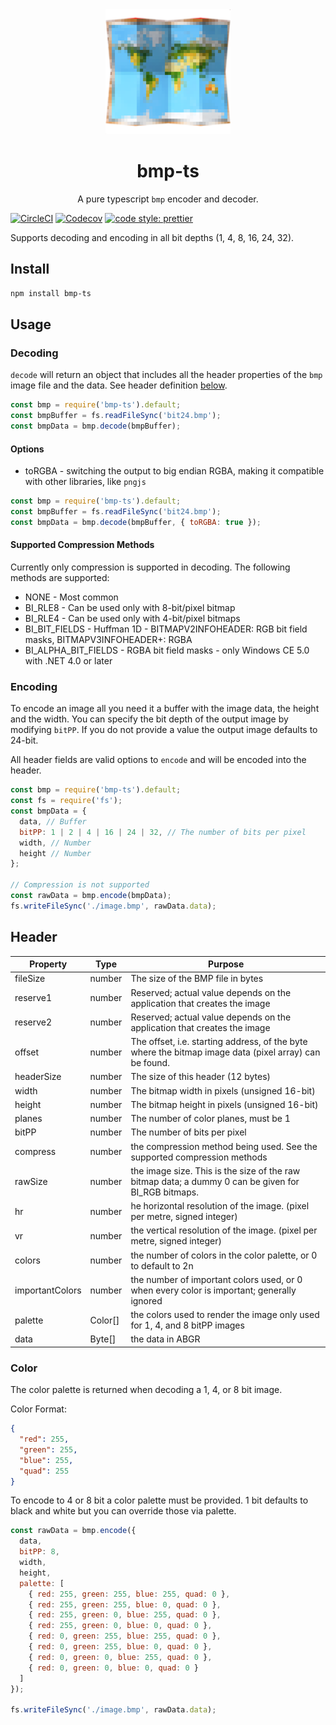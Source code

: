 <div align="center">
  <img width="200" height="200"
    src="./logo.png">
  <h1>bmp-ts</h1>
  <p>A pure typescript <code>bmp</code> encoder and decoder.</p>
</div

[![CircleCI](https://img.shields.io/circleci/project/github/hipstersmoothie/bmp-js/master.svg?style=for-the-badge)](https://circleci.com/gh/hipstersmoothie/bmp-js) [![Codecov](https://img.shields.io/codecov/c/github/intuit/ignite.svg?style=for-the-badge)](https://codecov.io/gh/hipstersmoothie/bmp-js) [![code style: prettier](https://img.shields.io/badge/code_style-prettier-ff69b4.svg?style=for-the-badge)](https://github.com/prettier/prettier)

Supports decoding and encoding in all bit depths (1, 4, 8, 16, 24, 32).

## Install

```sh
npm install bmp-ts
```

## Usage

### Decoding

`decode` will return an object that includes all the header properties of the `bmp` image file and the data. See header definition [below](#header).

```js
const bmp = require('bmp-ts').default;
const bmpBuffer = fs.readFileSync('bit24.bmp');
const bmpData = bmp.decode(bmpBuffer);
```

#### Options

- toRGBA - switching the output to big endian RGBA, making it compatible with other libraries, like `pngjs`

```js
const bmp = require('bmp-ts').default;
const bmpBuffer = fs.readFileSync('bit24.bmp');
const bmpData = bmp.decode(bmpBuffer, { toRGBA: true });
```

#### Supported Compression Methods

Currently only compression is supported in decoding. The following methods are supported:

- NONE - Most common
- BI_RLE8 - Can be used only with 8-bit/pixel bitmap
- BI_RLE4 - Can be used only with 4-bit/pixel bitmaps
- BI_BIT_FIELDS - Huffman 1D - BITMAPV2INFOHEADER: RGB bit field masks, BITMAPV3INFOHEADER+: RGBA
- BI_ALPHA_BIT_FIELDS - RGBA bit field masks - only Windows CE 5.0 with .NET 4.0 or later

### Encoding

To encode an image all you need it a buffer with the image data, the height and the width. You can specify the bit depth of the output image by modifying `bitPP`. If you do not provide a value the output image defaults to 24-bit.

All header fields are valid options to `encode` and will be encoded into the header.

```js
const bmp = require('bmp-ts').default;
const fs = require('fs');
const bmpData = {
  data, // Buffer
  bitPP: 1 | 2 | 4 | 16 | 24 | 32, // The number of bits per pixel
  width, // Number
  height // Number
};

// Compression is not supported
const rawData = bmp.encode(bmpData);
fs.writeFileSync('./image.bmp', rawData.data);
```

## Header

| Property        | Type    | Purpose                                                                                                |
| --------------- | ------- | ------------------------------------------------------------------------------------------------------ |
| fileSize        | number  | The size of the BMP file in bytes                                                                      |
| reserve1        | number  | Reserved; actual value depends on the application that creates the image                               |
| reserve2        | number  | Reserved; actual value depends on the application that creates the image                               |
| offset          | number  | The offset, i.e. starting address, of the byte where the bitmap image data (pixel array) can be found. |
| headerSize      | number  | The size of this header (12 bytes)                                                                     |
| width           | number  | The bitmap width in pixels (unsigned 16-bit)                                                           |
| height          | number  | The bitmap height in pixels (unsigned 16-bit)                                                          |
| planes          | number  | The number of color planes, must be 1                                                                  |
| bitPP           | number  | The number of bits per pixel                                                                           |
| compress        | number  | the compression method being used. See the supported compression methods                               |
| rawSize         | number  | the image size. This is the size of the raw bitmap data; a dummy 0 can be given for BI_RGB bitmaps.    |
| hr              | number  | he horizontal resolution of the image. (pixel per metre, signed integer)                               |
| vr              | number  | the vertical resolution of the image. (pixel per metre, signed integer)                                |
| colors          | number  | the number of colors in the color palette, or 0 to default to 2n                                       |
| importantColors | number  | the number of important colors used, or 0 when every color is important; generally ignored             |
| palette         | Color[] | the colors used to render the image only used for 1, 4, and 8 bitPP images                             |
| data            | Byte[]  | the data in ABGR                                                                                       |

### Color

The color palette is returned when decoding a 1, 4, or 8 bit image.

Color Format:

```json
{
  "red": 255,
  "green": 255,
  "blue": 255,
  "quad": 255
}
```

To encode to 4 or 8 bit a color palette must be provided. 1 bit defaults to black and white but you can override those via palette.

```js
const rawData = bmp.encode({
  data,
  bitPP: 8,
  width,
  height,
  palette: [
    { red: 255, green: 255, blue: 255, quad: 0 },
    { red: 255, green: 255, blue: 0, quad: 0 },
    { red: 255, green: 0, blue: 255, quad: 0 },
    { red: 255, green: 0, blue: 0, quad: 0 },
    { red: 0, green: 255, blue: 255, quad: 0 },
    { red: 0, green: 255, blue: 0, quad: 0 },
    { red: 0, green: 0, blue: 255, quad: 0 },
    { red: 0, green: 0, blue: 0, quad: 0 }
  ]
});

fs.writeFileSync('./image.bmp', rawData.data);
```
